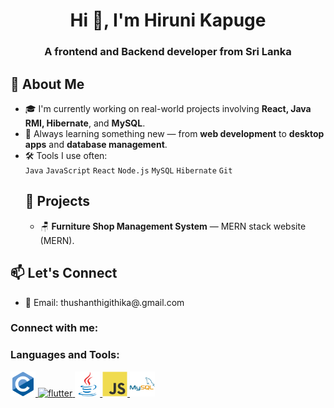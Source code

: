 <h1 align="center">Hi 👋, I'm Hiruni Kapuge</h1>
<h3 align="center">A  frontend and Backend  developer from Sri Lanka</h3>

## 🚀 About Me
- 🎓 I'm currently working on real-world projects involving **React, Java RMI, Hibernate**, and **MySQL**.
- 🧠 Always learning something new — from **web development** to **desktop apps** and **database management**.
- 🛠️ Tools I use often:  
  `Java` `JavaScript` `React` `Node.js` `MySQL` `Hibernate` `Git`
  ## 🧩 Projects
  - 🪑 **Furniture Shop Management System** — MERN stack website  (MERN).

## 📫 Let's Connect
- 📧 Email: thushanthigithika@.gmail.com

<h3 align="left">Connect with me:</h3>
<p align="left">
</p>

<h3 align="left">Languages and Tools:</h3>
<p align="left"> <a href="https://www.cprogramming.com/" target="_blank" rel="noreferrer"> <img src="https://raw.githubusercontent.com/devicons/devicon/master/icons/c/c-original.svg" alt="c" width="40" height="40"/> </a> <a href="https://flutter.dev" target="_blank" rel="noreferrer"> <img src="https://www.vectorlogo.zone/logos/flutterio/flutterio-icon.svg" alt="flutter" width="40" height="40"/> </a> <a href="https://www.java.com" target="_blank" rel="noreferrer"> <img src="https://raw.githubusercontent.com/devicons/devicon/master/icons/java/java-original.svg" alt="java" width="40" height="40"/> </a> <a href="https://developer.mozilla.org/en-US/docs/Web/JavaScript" target="_blank" rel="noreferrer"> <img src="https://raw.githubusercontent.com/devicons/devicon/master/icons/javascript/javascript-original.svg" alt="javascript" width="40" height="40"/> </a> <a href="https://www.mysql.com/" target="_blank" rel="noreferrer"> <img src="https://raw.githubusercontent.com/devicons/devicon/master/icons/mysql/mysql-original-wordmark.svg" alt="mysql" width="40" height="40"/> </a> </p>
